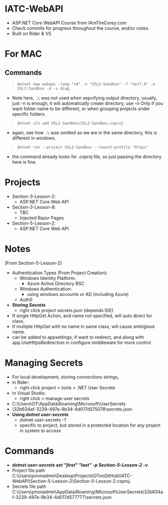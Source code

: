 # IATC-WebAPI

- ASP.NET Core WebAPI Course from IAmTimCorey.com </br>
- Check commits for progress throughout the course, and/or notes. </br>
- Built on Rider & VS

# For MAC

## Commands

> `dotnet new webapi -lang "c#" -n "S5L2-Sandbox" -f "net7.0" -o S5L2-Sandbox -d -v diag`

- Note here, `.\` was not used when sepcifying output directory, usually, just -n is enough,
  it will automatically create directory, use -n Only if you want folder name to be different,
  or when grouping projects under specific folders.

> `dotnet sln add S5L2-Sandbox/S5L2-Sandbox.csproj`

- again, see how `.\` was omitted as we are in the same directory, this is different in windows.

> `dotnet run --project S5L2-Sandbox --launch-profile "https"`

- the command already looks for .csproj file, so just passing the directory here is fine.

# Projects

- Section-3-Lesson-2:
  - ASP.NET Core Web API
- Section-3-Lesson-8:
  - TBC
  - Injected Razor Pages
- Section-5-Lesson-2:
  - ASP.NET Core Web API

# Notes

[From Section-5-Lesson-2]

- Authentication Types (From Project Creation):
  - Windows Identity Platform:
    - Azure Active Directory BSC
  - Windows Authentication:
    - using windows accounts or AD (including Azure)
  - Auth0
- <strong>Storing Secrets</strong>
  - right click project secrets.json (depends IDE)
- If single HttpGet Action, and name not specified, will auto direct for class.
- If multiple HttpGet with no name in same class, will cause ambigious name.
- <HttpsRedirection> can be added to appsettings, if want to redirect, and along with app.UseHttpsRedirection in configure middleware for more control

# Managing Secrets

- For local development, storing connections strings,
- in Rider:
  - right click project > tools > .NET User Secrets
- in Visual Studio:
  - right click > manage user secrets
- C:\Users\OT\AppData\Roaming\Microsoft\UserSecrets
- \32b634af-3239-497e-9b34-4d017d575078\secrets.json
- <strong>Using <em>dotnet user-secrets</em></strong>
  - dotnet user-secrets -?
  - specific to project, but stored in a protected location for any project in system to access

# Commands

- <strong><em>dotnet user-secrets set "first" "last" -p Section-5-Lesson-2 -v</em></strong>
- Project file path C:\Users\pironadmin\Desktop\Projects\OTonGitHub\IATC-WebAPI\Section-5-Lesson-2\Section-5-Lesson-2.csproj.
- Secrets file path C:\Users\pironadmin\AppData\Roaming\Microsoft\UserSecrets\32b634af-3239-497e-9b34-4d017d577777\secrets.json.
